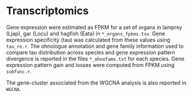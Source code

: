 
# Transcriptomics

Gene expression were estimated as FPKM for a set of organs in lamprey (Ljap), gar (Locu) and hagfish (Eata) in `*_organs_fpkms.tsv`. Gene expression specificity (tau) was calculated from these values using `tau_re.r`. 
The ohnologue annotation and  gene family information used to compare tau distribution across species and gene expression pattern divergence is reported in the files `*_ohnofams.txt` for each species. 
Gene expression pattern gain and losses were computed from FPKM using `subfunc.r`. 


The gene-cluster associated from the WGCNA analysis is also reported in `WGCNA`. 